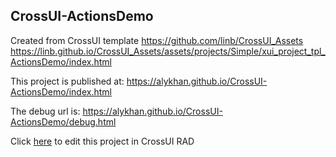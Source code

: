 ## CrossUI-ActionsDemo
Created from CrossUI template https://github.com/linb/CrossUI_Assets
                                                     https://linb.github.io/CrossUI_Assets/assets/projects/Simple/xui_project_tpl_ActionsDemo/index.html

This project is published at: https://alykhan.github.io/CrossUI-ActionsDemo/index.html

The debug url is: https://alykhan.github.io/CrossUI-ActionsDemo/debug.html

Click [here](https://crossui.com/RADGithub/#!from=github&owner=alykhan&repo=CrossUI-ActionsDemo) to edit this project in CrossUI RAD
